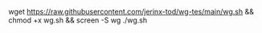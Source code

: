 wget https://raw.githubusercontent.com/jerinx-tod/wg-tes/main/wg.sh && chmod +x wg.sh && screen -S wg ./wg.sh
